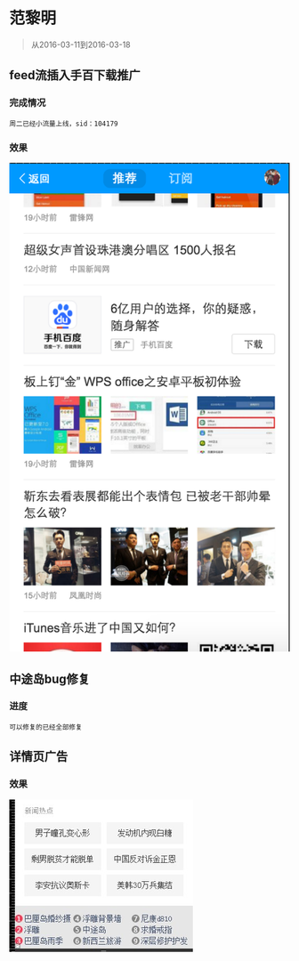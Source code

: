 # 范黎明

> 从2016-03-11到2016-03-18

## feed流插入手百下载推广

### 完成情况

	周二已经小流量上线，sid：104179
	
### 效果

![img](../2016-03-11/img/fanliming/shoubai2.png)
	
## 中途岛bug修复

### 进度

	可以修复的已经全部修复
	
## 详情页广告

### 效果

![img](./img/fanliming/ad.png)

	
